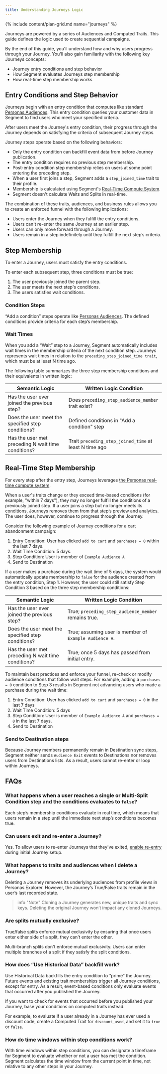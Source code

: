 ```yaml
---
title: Understanding Journeys Logic
---
```


{% include content/plan-grid.md name="journeys" %}

Journeys are powered by a series of Audiences and Computed Traits. This guide defines the logic used to create sequential campaigns.

By the end of this guide, you'll understand how and why users progress through your Journey. You'll also gain familiarity with the following key Journeys concepts:

- Journey entry conditions and step behavior
- How Segment evaluates Journeys step membership
- How real-time step membership works


## Entry Conditions and Step Behavior

Journeys begin with an entry condition that computes like standard [Personas Audiences](/docs/personas/audiences/). This entry condition queries your customer data in Segment to find users who meet your specified criteria.

After users meet the Journey's entry condition, their progress through the Journey depends on satisfying the criteria of subsequent Journey steps.

Journey steps operate based on the following behaviors:

- Only the entry condition can backfill event data from before Journey publication.
- The entry condition requires no previous step membership.
- Post-entry condition step membership relies on users at some point entering the preceding step.
- When a user first joins a step, Segment adds a  `step_joined_time` trait to their profile.
- Membership is calculated using Segment's [Real-Time Compute System](/docs/personas/audiences/#real-time-compute-vs-batch).
- Segment doesn't calculate Waits and Splits in real-time.

The combination of these traits, audiences, and business rules allows you to create an enforced funnel with the following implications:

- Users enter the Journey when they fulfill the entry conditions.
- Users can't re-enter the same Journey at an earlier step.
- Users can only move forward through a Journey.
- Users remain in a step indefinitely until they fulfill the next step’s criteria.

## Step Membership

To enter a Journey, users must satisfy the entry conditions. 

To enter each subsequent step, three conditions must be true:


1. The user previously joined the parent step.
2. The user meets the next step's conditions.
3. The users satisfies wait conditions.


### Condition Steps

“Add a condition” steps operate like [Personas Audiences](/docs/personas/audiences/). The defined conditions provide criteria for each step’s membership.

### Wait Times

When you add a “Wait” step to a Journey, Segment automatically includes wait times in the membership criteria of the next condition step.  Journeys represents wait times in relation to the `preceding_step_joined_time trait`, which must be at least N time ago.

The following table summarizes the three step membership conditions and their equivalents in written logic:

| Semantic Logic                                     | Written Logic Condition                              |
|----------------------------------------------------|------------------------------------------------------|
| Has the user ever joined the previous step?        | Does `preceding_step_audience_member` trait exist?     |
| Does the user meet the specified step conditions?  | Defined conditions in "Add a condition" step         |
| Has the user met preceding N wait time conditions? | Trait `preceding_step_joined_time` at least N time ago |

## Real-Time Step Membership

For every step after the entry step, Journeys leverages [the Personas real-time compute system](https://segment.com/docs/personas/audiences/#real-time-compute-vs-batch).

When a user's traits change or they exceed time-based conditions (for example, "within 7 days"), they may no longer fulfill the conditions of a previously joined step. If a user joins a step but no longer meets its conditions, Journeys removes them from that step’s preview and analytics.  The user does, however, continue to progress through the Journey.

Consider the following example of Journey conditions for a cart abandonment campaign:


1. Entry Condition: User has clicked `add to cart` and `purchases = 0` within the last 7 days.
2. Wait Time Condition: 5 days.
3. Step Condition: User is member of `Example Audience A`
4. Send to Destination

If a user makes a purchase during the wait time of 5 days, the system would automatically update membership to `false` for the audience created from the entry condition, Step 1. However, the user could still satisfy Step Condition 3 based on the three step membership conditions:


| Semantic Logic                                     | Written Logic Condition                               |
|----------------------------------------------------|-------------------------------------------------------|
| Has the user ever joined the previous step?        | True; `preceding_step_audience_member` remains true.  |
| Does the user meet the specified step conditions?  | True; assuming user is member of `Example Audience A`. |
| Has the user met preceding N wait time conditions? | True; once 5 days has passed from initial entry.      |


To maintain best practices and enforce your funnel, re-check or modify audience conditions that follow wait steps.  For example, adding a `purchases = 0` condition to Step 3 results in Segment not advancing users who made a purchase during the wait time:

1. Entry Condition: User has clicked `add to cart` and `purchases = 0` in the last 7 days
2. Wait Time Condition: 5 days
3. Step Condition: User is member of `Example Audience A` and `purchases = 0` in the last 7 days.
4. Send to Destination

### Send to Destination steps

Because Journey members permanently remain in Destination sync steps, Segment neither sends `Audience Exit` events to Destinations nor removes users from Destinations lists.  As a result, users cannot re-enter or loop within Journeys.


## FAQs

### What happens when a user reaches a single or Multi-Split Condition step and the conditions evaluates to `false`?

Each step’s membership conditions evaluate in real time, which means that users remain in a step until the immediate next step’s conditions becomes true.

### Can users exit and re-enter a Journey?

Yes. To allow users to re-enter Journeys that they've exited, [enable re-entry](/docs/personas/journeys/build-journey/#journey-re-entry) during initial Journey setup.

### What happens to traits and audiences when I delete a Journey?

Deleting a Journey removes its underlying audiences from profile views in Personas Explorer.  However, the Journey’s True/False traits remain in the user’s last recorded state.

> info "Note"
> Cloning a Journey generates new, unique traits and sync keys.  Deleting the original Journey won’t impact any cloned Journeys.

### Are splits mutually exclusive?

True/false splits enforce mutual exclusivity by ensuring that once users enter either side of a split, they can't enter the other.

Multi-branch splits don't enforce mutual exclusivity. Users can enter multiple branches of a split if they satisfy the split conditions.

### How does “Use Historical Data” backfill work?

Use Historical Data backfills the entry condition to “prime” the Journey.  Future events and existing trait memberships trigger all Journey conditions, except for entry.  As a result, event-based conditions only evaluate events that occurred after you published the Journey.

If you want to check for events that occurred before you published your Journey, base your conditions on computed traits instead.

For example, to evaluate if a user already in a Journey has ever used a discount code, create a Computed Trait for `discount_used`, and set it to `true` or `false`.

### How do time windows within step conditions work?

With time windows within step conditions, you can designate a timeframe for Segment to evaluate whether or not a user has met the condition.  Segment calculates the time window from the current point in time, not relative to any other steps in your Journey.
